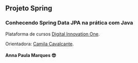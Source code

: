 ## Projeto Spring



### Conhecendo Spring Data JPA na prática com Java 

Plataforma de cursos [Digital Innovation One](https://www.dio.me/).

Orientadora: [Camila Cavalcante](https://github.com/cami-la).

#### Anna Paula Marques 😎



